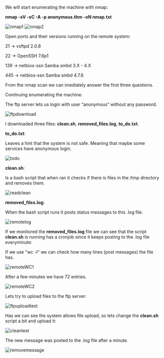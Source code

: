 We will start enumerating the machine with nmap:

**nmap -sV -sC -A -p anonymous.thm -oN nmap.txt**

![nmap1](https://user-images.githubusercontent.com/76821053/118256768-c30dd800-b4a5-11eb-8835-6cbb9f426a20.png)
![nmap2](https://user-images.githubusercontent.com/76821053/118256851-d7ea6b80-b4a5-11eb-9455-def0bbef6f87.png)

Open ports and their versions running on the remote system:

21    →  vsftpd 2.0.8 

22    →  OpenSSH 7.6p1

139  →  netbios-ssn Samba smbd 3.X - 4.X

445  →  netbios-ssn Samba smbd 4.7.6

From the nmap scan we can imediately answer the first three questions.

Continuing enumerating the machine. 

The ftp server lets us login with user “anonymous” without any password.

![ftpdownload](https://user-images.githubusercontent.com/76821053/118257028-1122db80-b4a6-11eb-90cf-8b198bb70edf.png)

I downloaded three files: **clean.sh**, **removed_files.log**, **to_do.txt**.

**to_do.txt**:

Leaves a hint that the system is not safe. Meaning that maybe some services have anonymous login.

![todo](https://user-images.githubusercontent.com/76821053/118257209-45969780-b4a6-11eb-9215-7690384324ed.png)

**clean.sh**:

Is a bash script that when ran it checks if there is files in the /tmp directory and removes them. 

![readclean](https://user-images.githubusercontent.com/76821053/118257284-5ba45800-b4a6-11eb-9f3e-5db72feed54b.png)

**removed_files.log**:

When the bash script runs it posts status messages to this .log file.

![remotelog](https://user-images.githubusercontent.com/76821053/118257366-75de3600-b4a6-11eb-93e9-5790a2a1c534.png)

If we monitored the **removed_files.log** file we can see that the script **clean.sh** is running has a cronjob since it keeps posting to the .log file everyminute:

If we use "wc -l" we can check how many lines (post messages) the file has.

![remoteWC1](https://user-images.githubusercontent.com/76821053/118257588-b63db400-b4a6-11eb-882b-1693c6c60e0d.png)

 After a few minutes we have 72 entries.
 
 ![remoteWC2](https://user-images.githubusercontent.com/76821053/118257627-c05fb280-b4a6-11eb-8468-1d11bf8a02b3.png)
 
 Lets try to upload files to the ftp server:
 
 ![ftpuploadtest](https://user-images.githubusercontent.com/76821053/118257708-d9686380-b4a6-11eb-9d0e-098654b93554.png)
 
 Has we can see the system allows file upload, so lets change the **clean.sh** script a bit and upload it:
 
 ![cleantest](https://user-images.githubusercontent.com/76821053/118257824-f7ce5f00-b4a6-11eb-8b4f-6e3e435514d6.png)
 
 The new message was posted to the .log file after a minute. 
 
 ![removemessage](https://user-images.githubusercontent.com/76821053/118258135-6ca19900-b4a7-11eb-8c7f-6b00cb9cff3d.png)


 




